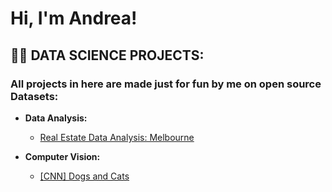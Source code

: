 <h1>Hi, I'm Andrea! </h1>

<h2>👨‍💻 DATA SCIENCE PROJECTS:</h2>

<h3>All projects in here are made just for fun by me on open source Datasets:</h3>

- <b>Data Analysis:</b>
  - [Real Estate Data Analysis: Melbourne](https://github.com/ANDREAaNAPPI/Real-Estate-Analytics-Melbourne)


- <b>Computer Vision:</b>
  - [[CNN] Dogs and Cats](https://github.com/ANDREAaNAPPI/-CNN-Dogs-and-Cats)
